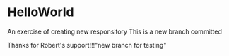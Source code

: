 # HelloWorld
An exercise of creating new responsitory
This is a new branch committed

Thanks for Robert's support!!!"new branch for testing" 
